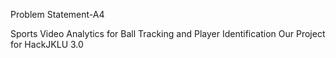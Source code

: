 Problem Statement-A4

Sports Video Analytics for Ball Tracking and Player Identification Our Project for HackJKLU 3.0





